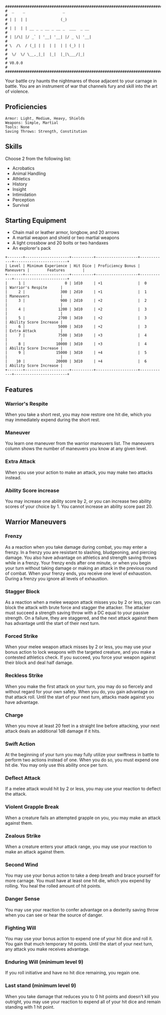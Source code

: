 ```
################################################################################
#  _    _                 _                                                    #
# | |  | |               (_)                                                   #
# | |  | | __ _ _ __ _ __ _  ___  _ __                                         #
# | |/\| |/ _` | '__| '__| |/ _ \| '__|                                        #
# \  /\  / (_| | |  | |  | | (_) | |                                           #
#  \/  \/ \__,_|_|  |_|  |_|\___/|_|                                           #
# V0.0.0                                                                       #
################################################################################

```
Your battle cry haunts the nightmares of those adjacent to your carnage in
battle. You are an instrument of war that channels fury and skill into the art
of violence.

## Proficiencies
```
Armor: Light, Medium, Heavy, Shields
Weapons: Simple, Martial
Tools: None
Saving Throws: Strength, Constitution
```

## Skills
Choose 2 from the following list:
- Acrobatics
- Animal Handling
- Athletics
- History
- Insight
- Intimidation
- Perception
- Survival

## Starting Equipment
- Chain mail or leather armor, longbow, and 20 arrows
- A martial weapon and shield or two martial weapons
- A light crossbow and 20 bolts or two handaxes
- An explorer's pack

```
+-------+--------------------+----------+-------------------+------------+------------------------+
| Level | Minimum Experience | Hit Dice | Proficiency Bonus |  Maneuvers |        Features        |
+-------+--------------------+----------+-------------------+------------+------------------------+
|     1 |                  0 | 1d10     | +1                |  0         | Warrior's Respite      |
|     2 |                300 | 2d10     | +1                |  1         | Maneuvers              |
|     3 |                900 | 2d10     | +2                |  2         |                        |
|     4 |               1200 | 3d10     | +2                |  3         |                        |
|     5 |               2700 | 3d10     | +2                |  3         | Ability Score Increase |
|     6 |               5000 | 3d10     | +2                |  3         | Extra Attack           |
|     7 |               7500 | 3d10     | +3                |  4         |                        |
|     8 |              10000 | 3d10     | +3                |  4         | Ability Score Increase |
|     9 |              15000 | 3d10     | +4                |  5         |                        |
|    10 |              20000 | 3d10     | +4                |  6         | Ability Score Increase |
+-------+--------------------+----------+-------------------+------------+------------------------+
```

## Features

### Warrior's Respite
When you take a short rest, you may now restore one hit die, which you may
immediately expend during the short rest.

### Maneuver
You learn one maneuver from the warrior maneuvers list. The maneuvers column
shows the number of maneuvers you know at any given level.

### Extra Attack
When you use your action to make an attack, you may make two attacks instead.

### Ability Score increase
You may increase one ability score by 2, or you can increase two ability scores of your choice by 1. You cannot increase an ability score past 20.

## Warrior Maneuvers

### Frenzy
As a reaction when you take damage during combat, you may enter a frenzy.
In a frenzy you are resistant to slashing, bludgeoning, and piercing damage.
You also have advantage on athletics and strength saving throws while in a
frenzy. Your frenzy ends after one minute, or when you begin your turn without
taking damage or making an attack in the previous round of combat. When your
frenzy ends, you receive one level of exhaustion. During a frenzy you ignore
all levels of exhaustion.

### Stagger Block
As a reaction when a melee weapon attack misses you by 2 or less, you can block
the attack with brute force and stagger the attacker. The attacker must succeed
a strength saving throw with a DC equal to your passive strength. On a failure,
they are staggered, and the next attack against them has advantage until the
start of their next turn.

### Forced Strike
When your melee weapon attack misses by 2 or less, you may use your bonus action
to lock weapons with the targeted creature, and you make a contested athletics
check. If you succeed, you force your weapon against their block and deal half
damage.

### Reckless Strike
When you make the first attack on your turn, you may do so fiercely and without
regard for your own safety. When you do, you gain advantage on that attack
roll. Until the start of your next turn, attacks made against you have
advantage.

### Charge
When you move at least 20 feet in a straight line before attacking, your next
attack deals an additional 1d8 damage if it hits.

### Swift Action
At the beginning of your turn you may fully utilize your swiftness in battle
to perform two actions instead of one. When you do so, you must expend one
hit die. You may only use this ability once per turn.

### Deflect Attack
If a melee attack would hit by 2 or less, you may use your reaction to deflect
the attack.

### Violent Grapple Break
When a creature fails an attempted grapple on you, you may make an attack
against them.

### Zealous Strike
When a creature enters your attack range, you may use your reaction to make an
attack against them.

### Second Wind
You may use your bonus action to take a deep breath and brace yourself for more
carnage. You must have at least one hit die, which you expend by rolling. You
heal the rolled amount of hit points.

### Danger Sense
You may use your reaction to confer advantage on a dexterity saving throw
when you can see or hear the source of danger.

### Fighting Will
You may use your bonus action to expend one of your hit dice and roll it.
You gain that much temporary hit points. Until the start of your next turn,
any attack you make receives advantage.

### Enduring Will (minimum level 9)
If you roll initiative and have no hit dice remaining, you regain one.

### Last stand (minimum level 9)
When you take damage that reduces you to 0 hit points and doesn't kill you
outright, you may use your reaction to expend all of your hit dice and remain
standing with 1 hit point.

